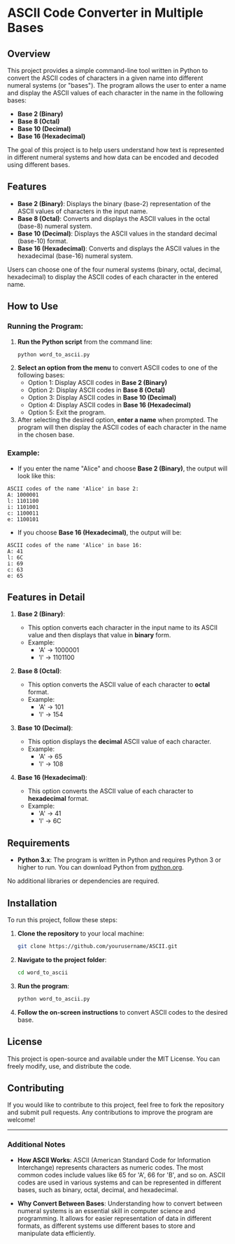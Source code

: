 # ASCII Code Converter in Multiple Bases

## Overview

This project provides a simple command-line tool written in Python to convert the ASCII codes of characters in a given name into different numeral systems (or "bases"). The program allows the user to enter a name and display the ASCII values of each character in the name in the following bases:

- **Base 2 (Binary)**
- **Base 8 (Octal)**
- **Base 10 (Decimal)**
- **Base 16 (Hexadecimal)**

The goal of this project is to help users understand how text is represented in different numeral systems and how data can be encoded and decoded using different bases.

## Features

- **Base 2 (Binary)**: Displays the binary (base-2) representation of the ASCII values of characters in the input name.
- **Base 8 (Octal)**: Converts and displays the ASCII values in the octal (base-8) numeral system.
- **Base 10 (Decimal)**: Displays the ASCII values in the standard decimal (base-10) format.
- **Base 16 (Hexadecimal)**: Converts and displays the ASCII values in the hexadecimal (base-16) numeral system.

Users can choose one of the four numeral systems (binary, octal, decimal, hexadecimal) to display the ASCII codes of each character in the entered name.

## How to Use

### Running the Program:

1. **Run the Python script** from the command line:
   ```bash
   python word_to_ascii.py
   ```
2. **Select an option from the menu** to convert ASCII codes to one of the following bases:
   - Option 1: Display ASCII codes in **Base 2 (Binary)**
   - Option 2: Display ASCII codes in **Base 8 (Octal)**
   - Option 3: Display ASCII codes in **Base 10 (Decimal)**
   - Option 4: Display ASCII codes in **Base 16 (Hexadecimal)**
   - Option 5: Exit the program.
3. After selecting the desired option, **enter a name** when prompted. The program will then display the ASCII codes of each character in the name in the chosen base.

### Example:

- If you enter the name "Alice" and choose **Base 2 (Binary)**, the output will look like this:

```
ASCII codes of the name 'Alice' in base 2:
A: 1000001
l: 1101100
i: 1101001
c: 1100011
e: 1100101
```

- If you choose **Base 16 (Hexadecimal)**, the output will be:

```
ASCII codes of the name 'Alice' in base 16:
A: 41
l: 6C
i: 69
c: 63
e: 65
```

## Features in Detail

1. **Base 2 (Binary)**:
   - This option converts each character in the input name to its ASCII value and then displays that value in **binary** form.
   - Example:
     - 'A' → 1000001
     - 'l' → 1101100

2. **Base 8 (Octal)**:
   - This option converts the ASCII value of each character to **octal** format.
   - Example:
     - 'A' → 101
     - 'l' → 154

3. **Base 10 (Decimal)**:
   - This option displays the **decimal** ASCII value of each character.
   - Example:
     - 'A' → 65
     - 'l' → 108

4. **Base 16 (Hexadecimal)**:
   - This option converts the ASCII value of each character to **hexadecimal** format.
   - Example:
     - 'A' → 41
     - 'l' → 6C

## Requirements

- **Python 3.x**: The program is written in Python and requires Python 3 or higher to run. You can download Python from [python.org](https://www.python.org/).

No additional libraries or dependencies are required.

## Installation

To run this project, follow these steps:

1. **Clone the repository** to your local machine:
   ```bash
   git clone https://github.com/yourusername/ASCII.git
   ```

2. **Navigate to the project folder**:
   ```bash
   cd word_to_ascii
   ```

3. **Run the program**:
   ```bash
   python word_to_ascii.py
   ```

4. **Follow the on-screen instructions** to convert ASCII codes to the desired base.

## License

This project is open-source and available under the MIT License. You can freely modify, use, and distribute the code.

## Contributing

If you would like to contribute to this project, feel free to fork the repository and submit pull requests. Any contributions to improve the program are welcome!

---

### Additional Notes

- **How ASCII Works**: ASCII (American Standard Code for Information Interchange) represents characters as numeric codes. The most common codes include values like 65 for 'A', 66 for 'B', and so on. ASCII codes are used in various systems and can be represented in different bases, such as binary, octal, decimal, and hexadecimal.
  
- **Why Convert Between Bases**: Understanding how to convert between numeral systems is an essential skill in computer science and programming. It allows for easier representation of data in different formats, as different systems use different bases to store and manipulate data efficiently.
```
